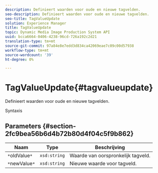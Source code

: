 ```yaml
---
description: Definieert waarden voor oude en nieuwe tagvelden.
seo-description: Definieert waarden voor oude en nieuwe tagvelden.
seo-title: TagValueUpdate
solution: Experience Manager
title: TagValueUpdate
topic: Dynamic Media Image Production System API
uuid: bcca6664-0406-4238-96cd-726a192c2d21
translation-type: tm+mt
source-git-commit: 97a84e8e7edd3d834ca42069eae7c09c00d57938
workflow-type: tm+mt
source-wordcount: '39'
ht-degree: 0%

---
```



# TagValueUpdate{#tagvalueupdate}

Definieert waarden voor oude en nieuwe tagvelden.

Syntaxis

## Parameters {#section-2fc9bea56b6d4b72b80d4f04c5f9b862}

| Naam | Type | Beschrijving |
|---|---|---|
| `*`oldValue`*` | `xsd:string` | Waarde van oorspronkelijk tagveld. |
| `*`newValue`*` | `xsd:string` | Nieuwe waarde voor tagveld. |

